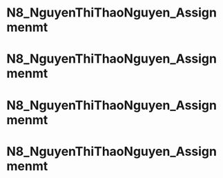 # N8_NguyenThiThaoNguyen_Assignmenmt
# N8_NguyenThiThaoNguyen_Assignmenmt
# N8_NguyenThiThaoNguyen_Assignmenmt
# N8_NguyenThiThaoNguyen_Assignmenmt
